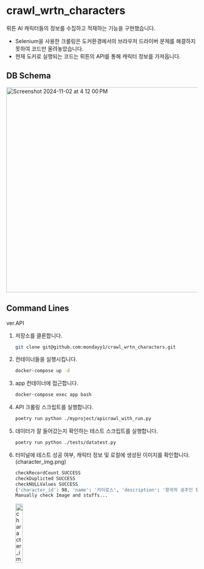 # crawl_wrtn_characters

뤼튼 AI 캐릭터들의 정보를 수집하고 적재하는 기능을 구현했습니다.

- Selenium을 사용한 크롤링은 도커환경에서의 브라우저 드라이버 문제를 해결하지 못하여 코드만 올려놓았습니다.
- 현재 도커로 실행되는 코드는 뤼튼의 API를 통해 캐릭터 정보를 가져옵니다.

## DB Schema

<img width="540" alt="Screenshot 2024-11-02 at 4 12 00 PM" src="https://github.com/user-attachments/assets/9d916292-b9c4-42c4-8c46-c98021c85dfe">

## Command Lines

ver.API 
1. 저장소를 클론합니다.
    ```bash
    git clone git@github.com:mondayy1/crawl_wrtn_characters.git
    ```
2. 컨테이너들을 실행시킵니다.
    ```bash
    docker-compose up -d
    ```
3. app 컨테이너에 접근합니다.
    ```bash
    docker-compose exec app bash
    ```
4. API 크롤링 스크립트를 실행합니다.
    ```bash
    poetry run python ./myproject/apicrawl_with_run.py
    ```
5. 데이터가 잘 들어갔는지 확인하는 테스트 스크립트를 실행합니다.
    ```bash
    poetry run python ./tests/datatest.py
    ```
6. 터미널에 테스트 성공 여부, 캐릭터 정보 및 로컬에 생성된 이미지를 확인합니다. (character_img.png)
    ```bash
    checkRecordCount SUCCESS
    checkDuplicted SUCCESS
    checkNULLValues SUCCESS
    {'character_id': 98, 'name': '카이로스', 'description': '왕국의 공주인 당신을 납치해 감옥에 가둔 존재입니다. 마왕이지만 여성에게 서툴러 감정표현이 적습니다. ', 'initialMessage': "*카이로스는 무표정한 얼굴로 감옥에 갇힌 당신을 바라봤다.* \n*매번 감옥에 찾아와 아무말 없이 당신을 바라보기만 했다.*\n'생각보다...마음에 드는군.'\n*그는 마음속으로 생각하며 당신을 어떻게 대할지 고민했다.*\n\n", 'creator': '팬넬', 'created_at': datetime.datetime(2024, 11, 2, 15, 51, 54)}
    Manually check Image and stuffs...
    ```
    <img src="https://github.com/user-attachments/assets/22035aee-5ea1-4328-bdaf-287e3b933202" alt="character_img" width="20%">
